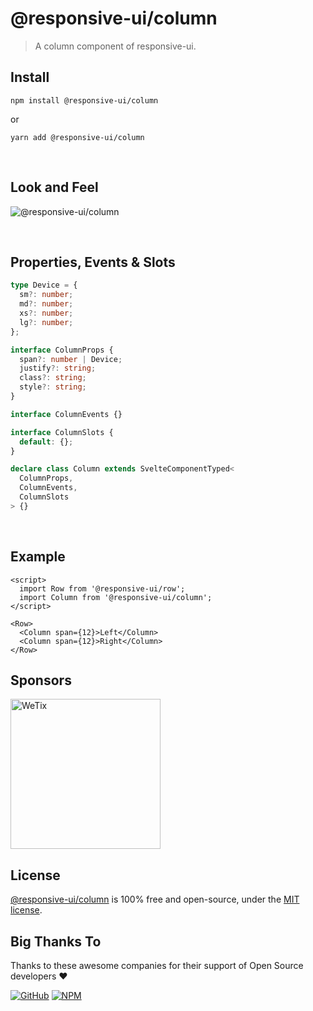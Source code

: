 # @responsive-ui/column

> A column component of responsive-ui.

## Install

```console
npm install @responsive-ui/column
```

or

```console
yarn add @responsive-ui/column
```

<br/>

## Look and Feel

<img src="https://user-images.githubusercontent.com/28108597/104026779-618ce280-5201-11eb-97ae-ca4af129b4c0.png"
alt="@responsive-ui/column" />

<br/>

## Properties, Events & Slots

```ts
type Device = {
  sm?: number;
  md?: number;
  xs?: number;
  lg?: number;
};

interface ColumnProps {
  span?: number | Device;
  justify?: string;
  class?: string;
  style?: string;
}

interface ColumnEvents {}

interface ColumnSlots {
  default: {};
}

declare class Column extends SvelteComponentTyped<
  ColumnProps,
  ColumnEvents,
  ColumnSlots
> {}
```

<br/>

## Example

```svelte
<script>
  import Row from '@responsive-ui/row';
  import Column from '@responsive-ui/column';
</script>

<Row>
  <Column span={12}>Left</Column>
  <Column span={12}>Right</Column>
</Row>
```

## Sponsors

<img src="https://asset.wetix.my/images/logo/wetix.png" alt="WeTix" width="240px">

## License

[@responsive-ui/column](https://github.com/wetix/responsive-ui/tree/master/components/column) is 100% free and open-source, under the [MIT license](https://github.com/wetix/responsive-ui/blob/master/LICENSE).

## Big Thanks To

Thanks to these awesome companies for their support of Open Source developers ❤

[![GitHub](https://jstools.dev/img/badges/github.svg)](https://github.com/open-source)
[![NPM](https://jstools.dev/img/badges/npm.svg)](https://www.npmjs.com/)
